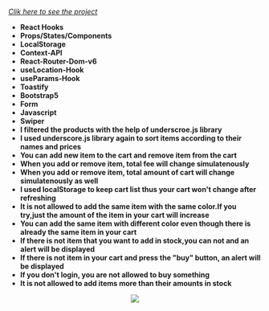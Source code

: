 *[Clik here to see the project](https://e-commerce-project-liart.vercel.app/)*

- __React Hooks__ <br/>
- __Props/States/Components__<br/>
- __LocalStorage__<br/>
- __Context-API__<br/>
- __React-Router-Dom-v6__<br/>
- __useLocation-Hook__<br/>
- __useParams-Hook__<br/>
- __Toastify__ <br/>
- __Bootstrap5__<br/>
- __Form__<br/>
- __Javascript__<br/>
- __Swiper__ <br/>
- __I filtered the products with the help of underscroe.js library__ <br/>
- __I used underscore.js library again to sort items according to their names and prices__<br/>
- __You can add new item to the cart and remove item from the cart__<br/>
- __When you add or remove item, total fee will change simulatenously__<br/>
- __When you add or remove item, total amount of cart will change simulatenously as well__<br/>
- __I used localStorage to keep cart list thus your cart won't change after refreshing__<br/>
- __It is not allowed to add the same item with the same color.If you try,just the amount of the item in your cart will increase__<br/>
- __You can add the same item with different color even though there is already the same item in your cart__<br/>
- __If there is not item that you want to add in stock,you can not and an alert will be displayed__<br/>
- __If there is not item in your cart and press the "buy" button, an alert will be displayed__<br/>
- __If you don't login, you are not allowed to buy something__ <br>
- __It is not allowed to add items more than their amounts in stock__<br/>

<div align="center"><img src="https://github.com/MehmetCakir1/e-commerceProject/blob/master/e-commerce.gif">
